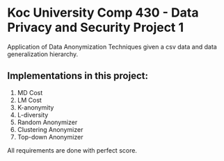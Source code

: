 # Koc University Comp 430 - Data Privacy and Security Project 1
Application of Data Anonymization Techniques given a csv data and data generalization hierarchy.
## Implementations in this project:
1. MD Cost
2. LM Cost
3. K-anonymity
4. L-diversity
5. Random Anonymizer
6. Clustering Anonymizer
7. Top-down Anonymizer

All requirements are done with perfect score.

